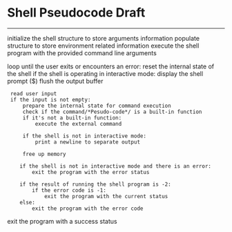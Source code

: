 # Shell Pseudocode Draft
* * *
 initialize the shell structure to store arguments information
 populate structure to store environment related information
 execute the shell program with the provided command line arguments

 loop until the user exits or encounters an error:
     reset the internal state of the shell
     if the shell is operating in interactive mode:
         display the shell prompt ($)
     flush the output buffer

     read user input
     if the input is not empty:
         prepare the internal state for command execution
         check if the command/*Pesudo-code*/ is a built-in function
         if it's not a built-in function:
             execute the external command

         if the shell is not in interactive mode:
             print a newline to separate output

         free up memory

 		if the shell is not in interactive mode and there is an error:
    		exit the program with the error status

 		if the result of running the shell program is -2:
    		if the error code is -1:
        		exit the program with the current status
     	else:
         	exit the program with the error code
 exit the program with a success status

